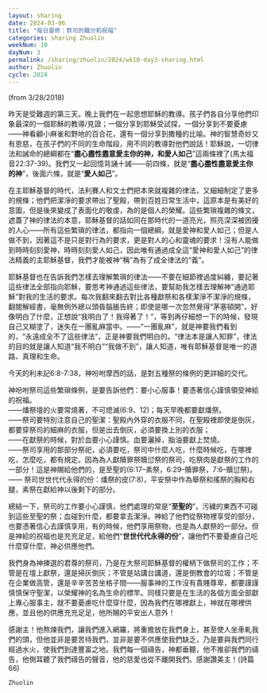 ```yaml
---
layout: sharing
date: 2024-03-06
title: "每日靈修：祭司的職分和祝福"
categories: sharing Zhuolin
weekNum: 10
dayNum: 3
permalink: /sharing/zhuolin/2024/wk10-day3-sharing.html
author: Zhuolin
cycle: 2024
---
```

(from 3/28/2018)

昨天是受難週的第三天。晚上我們在一起思想耶穌的教導。孩子們各自分享他們印象最深的一個耶穌的教導/見證；一個分享到耶穌受試探，一個分享到不要憂慮——神看顧小麻雀和野地的百合花，還有一個分享到撒種的比喻。神的智慧奇妙又有恩慈，在孩子們的不同的生命階段，用不同的教導對他們說話！耶穌說，一切律法和誡命的總綱都在“**盡心盡性盡意愛主你的神，和愛人如己**”這兩條裡了(馬太福音22:37-39)。我們又一起回憶背誦十誡——前四條，就是“**盡心盡性盡意愛主你的神**”，後面六條，就是“**愛人如己**”。  

在主耶穌基督的時代，法利賽人和文士們把本來就複雜的律法，又細細制定了更多的規條；他們把潔淨的要求帶出了聖殿，帶到百姓日常生活中，這原本是有美好的意圖，但是後來變成了表面化的敬虔，為的是個人的榮耀。這些繁瑣複雜的條文，遮蓋了神的律法的本意，耶穌基督的話如同在那時代的一道亮光，照亮深深被困擾的人心——所有這些繁瑣的律法，都指向一個總綱，就是愛神和愛人如己；但是人做不到，因著這不是只是對行為的要求，更是對人的心和靈魂的要求！沒有人能做到時時刻刻愛神，時時刻刻愛人如己，因此唯有通過成全這“愛神和愛人如己”的律法精義的主耶穌基督，我們才能被神“稱”為有了成全律法的“義”。  

耶穌基督也在告訴我們怎樣去理解繁瑣的律法——不要在細節裡過度糾纏，要記著這些律法全部指向耶穌，要思考神通過這些律法，要幫助我怎樣去理解神“通過耶穌”對我的生活的要求。每次我翻來翻去對比各種獻祭和各樣潔淨不潔淨的規條，翻閱解經書，毫無例外總以頭昏腦脹告終；即使是哪一次忽然覺得“茅塞頓開”，好像明白了什麼，正想說“我明白了！我得著了！”，等到再仔細想一下的時候，發現自己又糊塗了，迷失在一團亂麻當中。——“一團亂麻”，就是神要我們看到的，“永遠成全不了這些律法”，正是神要我們明白的。“律法本是讓人知罪”，律法的目的就是讓人知道“我不明白”“我做不到”，讓人知道，唯有耶穌基督是唯一的道路、真理和生命。  

今天的利未記6:8-7:38，神吩咐摩西的話，是對五種祭的條例的更詳細的交代。  

神吩咐祭司這些繁瑣條例，是要告訴他們：要小心服事！要憑著信心謹慎領受神給的祝福。  
——燔祭壇的火要常燒著，不可熄滅(6:9、12)；每天早晚都要獻燔祭。  
——祭司要特別注意自己的聖潔：聖殿內外穿的衣服不同，在聖殿裡即使是倒灰，都要穿祭司的細麻的衣服，但是出去倒灰，必須要換上別的衣服；  
——在獻祭的時候，對於血要小心謹慎。血要灑掉，脂油要獻上焚燒。  
——祭司享用的那部分祭祀，必須要吃，祭司中什麼人吃，什麼時候吃，在哪裡吃，怎麼吃，都有規定。因為為人獻贖罪祭贖愆祭的祭司，吃祭肉是獻祭的工作的一部分！這是神賜給他們的，是至聖的(6:17–素祭，6:29–贖罪祭，7:6–贖愆祭)。  
—— 祭司世世代代永得的份：燔祭的皮(7:8)，平安祭中作為舉祭和搖祭的胸和右腿，素祭在獻給神以後剩下的部分。  

總結一下，祭司的工作要小心謹慎，他們處理的常是“**至聖的**”，污穢的東西不可碰到這些至聖的祭；血碰到什麼，都要拿去潔淨。神給了他們從祭物裡享受的部分，也要憑著信心去謹慎享用，有的時候，他們享用祭物，也是為人獻祭的一部分。但是神給的祝福也是充充足足，給他們“**世世代代永得的份**”，讓他們不要憂慮自己吃什麼穿什麼，神必供應他們。  

我們身為神揀選的君尊的祭司，乃是在大祭司耶穌基督的權柄下做祭司的工作；不管是在壇上獻祭，還是掃灰倒灰；不管是站講台講道，還是倒教會的垃圾；不管是在企業做高管，還是辛辛苦苦坐格子間——服事神的工作沒有貴賤尊卑，都要謹謹慎慎保守聖潔，以榮耀神的名為生命的標竿。同樣只要是在生活的各個方面全部獻上專心服事主，就不要憂慮吃什麼穿什麼，因為我們在哪裡獻上，神就在哪裡供應，並且他的供應充充足足，他所賜的平安出人意外！  

感謝主！他熬煉我們，讓我們進入網羅，將重擔放在我們身上，甚至使人坐車軋我們的頭，但他並非是要苦待我們，並非是要不供應使我們缺乏，乃是要與我們同行經過水火，使我們到達豐富之地。我們每一個禱告，神都垂聽，他不推卻我們的禱告，他側耳聽了我們禱告的聲音，他的慈愛也從不離開我們。感謝讚美主！(詩篇66)  

`Zhuolin`  
